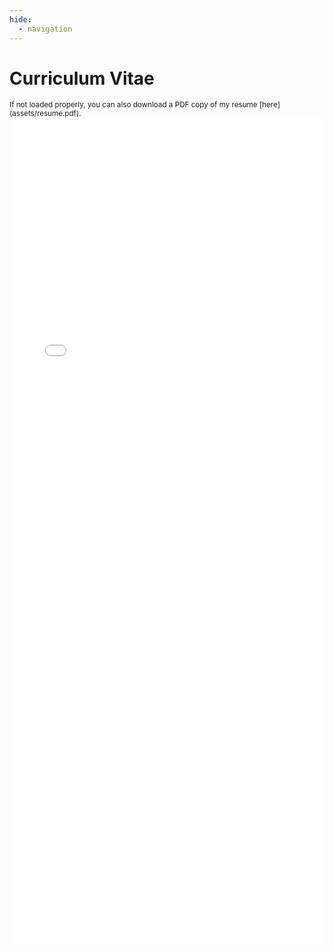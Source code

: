 ```yaml
---
hide:
  - navigation
---
```

# **Curriculum Vitae**
<span style="font-size: smaller;">
If not loaded properly, you can also download a PDF copy of my resume [here](assets/resume.pdf).
</span>

<iframe src="/assets/resume.pdf" width="100%" height="1320px" style="border:none;"></iframe>